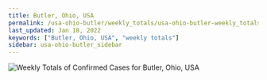```yaml
---
title: Butler, Ohio, USA
permalink: /usa-ohio-butler/weekly_totals/usa-ohio-butler-weekly_totals.html
last_updated: Jan 18, 2022
keywords: ["Butler, Ohio, USA", "weekly totals"]
sidebar: usa-ohio-butler_sidebar
---
```


![Weekly Totals of Confirmed Cases for Butler, Ohio, USA](/covid_tracker/images/graphs/usa-ohio-butler-weekly_totals_graph.png)
